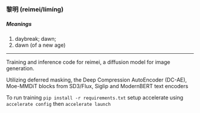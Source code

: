 ### 黎明 (reimei/límíng)
##### Meanings
1. daybreak; dawn;
2. dawn (of a new age)

---

Training and inference code for reimei, a diffusion model for image generation.

Utilizing deferred masking, the Deep Compression AutoEncoder (DC-AE), Moe-MMDiT blocks from SD3/Flux, Siglip and ModernBERT text encoders


To run training
```pip install -r requirements.txt```
setup accelerate using 
```accelerate config```
then
```accelerate launch```
